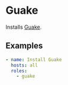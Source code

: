 # Guake

Installs [Guake](https://github.com/Guake/guake).

## Examples

```yaml
- name: Install Guake
  hosts: all
  roles:
    - guake
```

